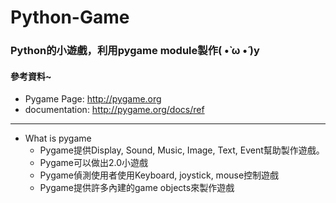 # Python-Game
### Python的小遊戲，利用pygame module製作( •̀ ω •́ )y

#### 參考資料~
 * Pygame Page: http://pygame.org
 * documentation: http://pygame.org/docs/ref
 ------

* What is pygame
  * Pygame提供Display, Sound, Music, Image, Text, Event幫助製作遊戲。
  * Pygame可以做出2.0小遊戲
  * Pygame偵測使用者使用Keyboard, joystick, mouse控制遊戲
  * Pygame提供許多內建的game objects來製作遊戲
